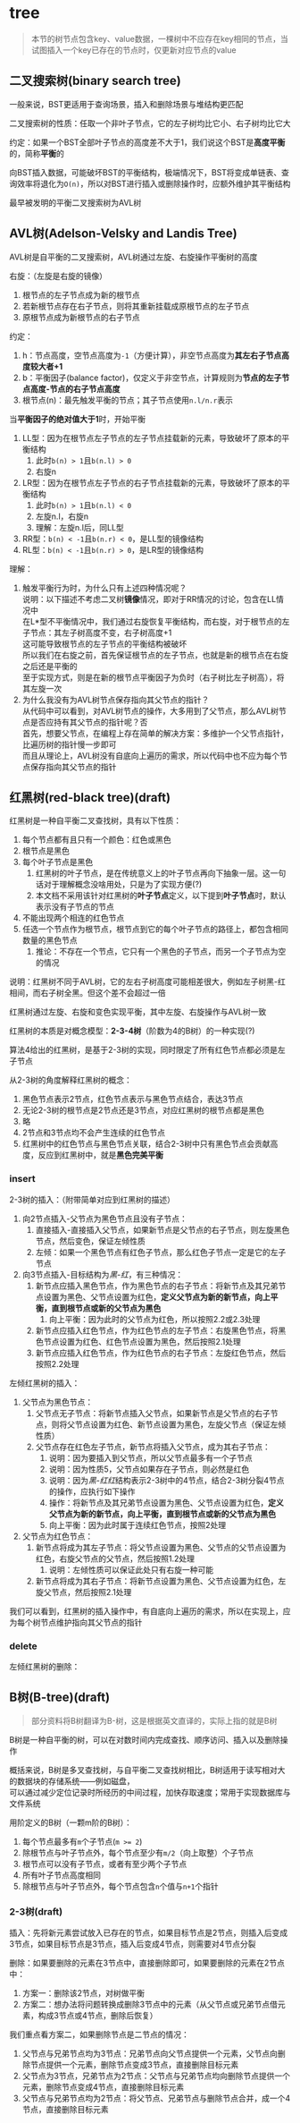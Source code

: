 # tree

> 本节的树节点包含key、value数据，一棵树中不应存在key相同的节点，当试图插入一个key已存在的节点时，仅更新对应节点的value

## 二叉搜索树(binary search tree)

一般来说，BST更适用于查询场景，插入和删除场景与堆结构更匹配

二叉搜索树的性质：任取一个非叶子节点，它的左子树均比它小、右子树均比它大

约定：如果一个BST全部叶子节点的高度差不大于1，我们说这个BST是**高度平衡**的，简称**平衡**的

向BST插入数据，可能破坏BST的平衡结构，极端情况下，BST将变成单链表、查询效率将退化为`O(n)`，所以对BST进行插入或删除操作时，应额外维护其平衡结构

最早被发明的平衡二叉搜索树为AVL树

## AVL树(Adelson-Velsky and Landis Tree)

AVL树是自平衡的二叉搜索树，AVL树通过左旋、右旋操作平衡树的高度

右旋：（左旋是右旋的镜像）

1. 根节点的左子节点成为新的根节点
2. 若新根节点存在右子节点，则将其重新挂载成原根节点的左子节点
3. 原根节点成为新根节点的右子节点

约定：

1. h：节点高度，空节点高度为`-1`（方便计算），非空节点高度为**其左右子节点高度较大者+1**
2. b：平衡因子(balance factor)，仅定义于非空节点，计算规则为**节点的左子节点高度-节点的右子节点高度**
3. 根节点(n)：最先触发平衡的节点；其子节点使用`n.l/n.r`表示

当**平衡因子的绝对值大于1**时，开始平衡

1. LL型：因为在根节点左子节点的左子节点挂载新的元素，导致破坏了原本的平衡结构
    1. 此时`b(n) > 1`且`b(n.l) > 0`
    2. 右旋n
2. LR型：因为在根节点左子节点的右子节点挂载新的元素，导致破坏了原本的平衡结构
    1. 此时`b(n) > 1`且`b(n.l) < 0`
    2. 左旋n.l，右旋n
    3. 理解：左旋n.l后，同LL型
3. RR型：`b(n) < -1`且`b(n.r) < 0`，是LL型的镜像结构
4. RL型：`b(n) < -1`且`b(n.r) > 0`，是LR型的镜像结构

理解：

1. 触发平衡行为时，为什么只有上述四种情况呢？  
   说明：以下描述不考虑二叉树**镜像**情况，即对于RR情况的讨论，包含在LL情况中  
   在L*型不平衡情况中，我们通过右旋恢复平衡结构，而右旋，对于根节点的左子节点：其左子树高度不变，右子树高度+1  
   这可能导致根节点的左子节点的平衡结构被破坏  
   所以我们在右旋之前，首先保证根节点的左子节点，也就是新的根节点在右旋之后还是平衡的  
   至于实现方式，则是在新的根节点平衡因子为负时（右子树比左子树高），将其左旋一次
2. 为什么我没有为AVL树节点保存指向其父节点的指针？  
   从代码中可以看到，对AVL树节点的操作，大多用到了父节点，那么AVL树节点是否应持有其父节点的指针呢？否  
   首先，想要父节点，在编程上存在简单的解决方案：多维护一个父节点指针，比遍历树的指针慢一步即可  
   而且从理论上，AVL树没有自底向上遍历的需求，所以代码中也不应为每个节点保存指向其父节点的指针

## 红黑树(red-black tree)(draft)

红黑树是一种自平衡二叉查找树，具有以下性质：

1. 每个节点都有且只有一个颜色：红色或黑色
2. 根节点是黑色
3. 每个叶子节点是黑色
    1. 红黑树的叶子节点，是在传统意义上的叶子节点再向下抽象一层。这一句话对于理解概念没啥用处，只是为了实现方便(?)
    2. 本文档不采用该针对红黑树的**叶子节点**定义，以下提到**叶子节点**时，默认表示没有子节点的节点
4. 不能出现两个相连的红色节点
5. 任选一个节点作为根节点，根节点到它的每个叶子节点的路径上，都包含相同数量的黑色节点
    1. 推论：不存在一个节点，它只有一个黑色的子节点，而另一个子节点为空的情况

说明：红黑树不同于AVL树，它的左右子树高度可能相差很大，例如左子树黑-红相间，而右子树全黑。但这个差不会超过一倍

红黑树通过左旋、右旋和变色实现平衡，其中左旋、右旋操作与AVL树一致

红黑树的本质是对概念模型：**2-3-4树**（阶数为4的B树）的一种实现(?)

算法4给出的红黑树，是基于2-3树的实现，同时限定了所有红色节点都必须是左子节点

从2-3树的角度解释红黑树的概念：

1. 黑色节点表示2节点，红色节点表示与黑色节点结合，表达3节点
2. 无论2-3树的根节点是2节点还是3节点，对应红黑树的根节点都是黑色
3. 略
4. 2节点和3节点均不会产生连续的红色节点
5. 红黑树中的红色节点与黑色节点关联，结合2-3树中只有黑色节点会贡献高度，反应到红黑树中，就是**黑色完美平衡**

### insert

2-3树的插入：（附带简单对应到红黑树的描述）

1. 向2节点插入-父节点为黑色节点且没有子节点：
    1. 直接插入-直接插入父节点，如果新节点是父节点的右子节点，则左旋黑色节点，然后变色，保证左倾性质
    2. 左倾：如果一个黑色节点有红色子节点，那么红色子节点一定是它的左子节点
2. 向3节点插入-目标结构为*黑-红*，有三种情况：
    1. 新节点应插入黑色节点，作为黑色节点的右子节点：将新节点及其兄弟节点设置为黑色、父节点设置为红色，**定义父节点为新的新节点，向上平衡，直到根节点或新的父节点为黑色**
        1. 向上平衡：因为此时的父节点为红色，所以按照2.2或2.3处理
    2. 新节点应插入红色节点，作为红色节点的左子节点：右旋黑色节点，将黑色节点设置为红色、红色节点设置为黑色，然后按照2.1处理
    3. 新节点应插入红色节点，作为红色节点的右子节点：左旋红色节点，然后按照2.2处理

左倾红黑树的插入：

1. 父节点为黑色节点：
    1. 父节点无子节点：将新节点插入父节点，如果新节点是父节点的右子节点，则将父节点设置为红色、新节点设置为黑色，左旋父节点（保证左倾性质）
    2. 父节点存在红色左子节点，新节点将插入父节点，成为其右子节点：
        1. 说明：因为要插入到父节点，所以父节点最多有一个子节点
        2. 说明：因为性质5，父节点如果存在子节点，则必然是红色
        3. 说明：因为*黑-红红*结构表示2-3树中的4节点，结合2-3树分裂4节点的操作，应执行如下操作
        4. 操作：将新节点及其兄弟节点设置为黑色、父节点设置为红色，**定义父节点为新的新节点，向上平衡，直到根节点或新的父节点为黑色**
        5. 向上平衡：因为此时属于连续红色节点，按照2处理
2. 父节点为红色节点：
    1. 新节点将成为其左子节点：将父节点设置为黑色、父节点的父节点设置为红色，右旋父节点的父节点，然后按照1.2处理
        1. 说明：左倾性质可以保证此处只有右旋一种可能
    2. 新节点将成为其右子节点：将新节点设置为黑色、父节点设置为红色，左旋父节点，然后按照2.1处理

我们可以看到，红黑树的插入操作中，有自底向上遍历的需求，所以在实现上，应为每个树节点维护指向其父节点的指针

### delete

左倾红黑树的删除：

## B树(B-tree)(draft)

> 部分资料将B树翻译为B-树，这是根据英文直译的，实际上指的就是B树

B树是一种自平衡的树，可以在对数时间内完成查找、顺序访问、插入以及删除操作

概括来说，B树是多叉查找树，与自平衡二叉查找树相比，B树适用于读写相对大的数据块的存储系统——例如磁盘，  
可以通过减少定位记录时所经历的中间过程，加快存取速度；常用于实现数据库与文件系统

用阶定义的B树（一颗m阶的B树）：

1. 每个节点最多有`m`个子节点(`m >= 2`)
2. 除根节点与叶子节点外，每个节点至少有`m/2`（向上取整）个子节点
3. 根节点可以没有子节点，或者有至少两个子节点
4. 所有叶子节点高度相同
5. 除根节点与叶子节点外，每个节点包含`n`个值与`n+1`个指针

### 2-3树(draft)

插入：先将新元素尝试放入已存在的节点，如果目标节点是2节点，则插入后变成3节点，如果目标节点是3节点，插入后变成4节点，则需要对4节点分裂

删除：如果要删除的元素在3节点中，直接删除即可，如果要删除的元素在2节点中：

1. 方案一：删除该2节点，对树做平衡
2. 方案二：想办法将问题转换成删除3节点中的元素（从父节点或兄弟节点借元素，构成3节点或4节点，删除后恢复）

我们重点看方案二，如果删除节点是二节点的情况：

1. 父节点与兄弟节点均为3节点：兄弟节点向父节点提供一个元素，父节点向删除节点提供一个元素，删除节点变成3节点，直接删除目标元素
2. 父节点为3节点，兄弟节点为2节点：父节点与兄弟节点均向删除节点提供一个元素，删除节点变成4节点，直接删除目标元素
3. 父节点与兄弟节点均为2节点：将父节点、兄弟节点与删除节点合并，成一个4节点，直接删除目标元素
